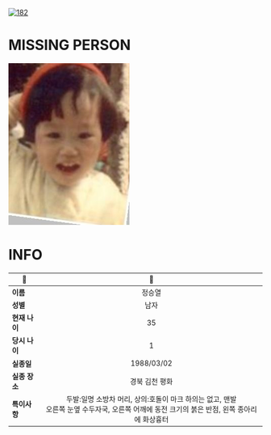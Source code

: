 [![182](https://img.shields.io/badge/%EC%8B%A4%EC%A2%85%EC%8B%A0%EA%B3%A0%EB%8A%94%20%EA%B5%AD%EB%B2%88%EC%97%86%EC%9D%B4-182-blue)](http://safe182.go.kr/index.do)

# MISSING PERSON

<img src="./missing_person.jpg">

# INFO

|🔑|💎|
|--|:--:|
|**이름**|정승열|
|**성별**|남자|
|**현재 나이**|35|
|**당시 나이**|1|
|**실종일**|1988/03/02|
|**실종 장소**|경북 김천 평화|
|**특이사항**|두발:일명 소방차 머리, 상의:호돌이 마크  하의는 없고, 맨발</br>오른쪽 눈옆 수두자국, 오른쪽 어깨에 동전 크기의 붉은 반점, 왼쪽 종아리에 화상흉터|
